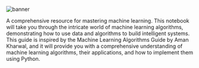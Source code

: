 ![banner](https://i.imgur.com/tmqFJrT.png)

A comprehensive resource for mastering machine learning. This notebook will take you through the intricate world of machine learning algorithms, demonstrating how to use data and algorithms to build intelligent systems. This guide is inspired by the Machine Learning Algorithms Guide by Aman Kharwal, and it will provide you with a comprehensive understanding of machine learning algorithms, their applications, and how to implement them using Python.


